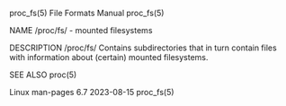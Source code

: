 proc_fs(5)							      File Formats Manual							    proc_fs(5)

NAME
       /proc/fs/ - mounted filesystems

DESCRIPTION
       /proc/fs/
	      Contains subdirectories that in turn contain files with information about (certain) mounted filesystems.

SEE ALSO
       proc(5)

Linux man-pages 6.7							  2023-08-15								    proc_fs(5)
